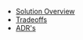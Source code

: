 
- [Solution Overview](solutionOverview.md)
- [Tradeoffs](tradeoffs.md)
- [ADR's](../adrs/README.md)